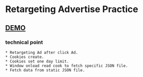 # Retargeting Advertise Practice

## [DEMO](https://oops11234.github.io/JS-Retargeting/)
### technical point
```
* Retargeting Ad after click Ad.
* Cookies create.
* Cookies set one day limit.
* Window onload read cook to fetch specific JSON file.
* Fetch data from static JSON file.

```